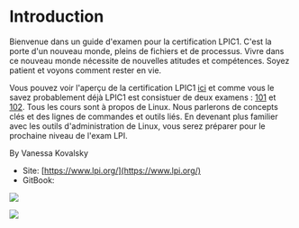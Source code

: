# Introduction


Bienvenue dans un guide d'examen pour la certification LPIC1. C'est la porte d'un nouveau monde, pleins de fichiers et de processus. Vivre dans ce nouveau monde nécessite de nouvelles atitudes et compétences. Soyez patient et voyons comment rester en vie.

Vous pouvez voir l'aperçu de la certification LPIC1 [ici](http://www.lpi.org/our-certifications/lpic-1-overview) et comme vous le savez probablement déjà LPIC1 est consistuer de deux examens : [101](http://www.lpi.org/our-certifications/exam-101-objectives) et [102](http://www.lpi.org/our-certifications/exam-102-objectives). Tous les cours sont à propos de Linux. Nous parlerons de concepts clés et des lignes de commandes et outils liés. En devenant plus familier avec les outils d'administration de Linux, vous serez préparer pour le prochaine niveau de l'exam LPI.

By Vanessa Kovalsky

* Site: [https://www.lpi.org/](https://www.lpi.org/)
* GitBook: 


![](.gitbook/assets/lpic1-101&102.jpg)

![](.gitbook/assets/CC-BY-NC-icon-88x31.png)
